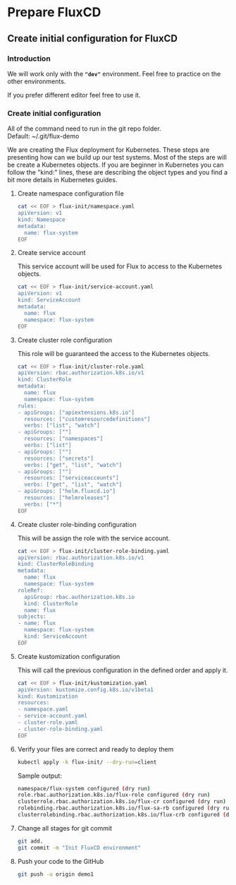 # Prepare FluxCD

## Create initial configuration for FluxCD

### Introduction

We will work only with the **`"dev"`** environment. Feel free to practice on the other environments.

If you prefer different editor feel free to use it.

### Create initial configuration

All of the command need to run in the git repo folder.\
Default: \~/.git/flux-demo

We are creating the Flux deployment for Kubernetes. These steps are presenting how can we build up our test systems. Most of the steps are will be create a Kubernetes objects. If you are beginner in Kubernetes you can follow the "kind:" lines, these are describing the object types and you find a bit more details in Kubernetes guides.

1. Create namespace configuration file

    ```bash
    cat << EOF > flux-init/namespace.yaml
    apiVersion: v1
    kind: Namespace
    metadata:
      name: flux-system
    EOF
    ```

2. Create service account

    This service account will be used for Flux to access to the Kubernetes objects.

    ```bash
    cat << EOF > flux-init/service-account.yaml
    apiVersion: v1
    kind: ServiceAccount
    metadata:
      name: flux
      namespace: flux-system
    EOF
    ```

3. Create cluster role configuration

    This role will be guaranteed the access to the Kubernetes objects.

    ```bash
    cat << EOF > flux-init/cluster-role.yaml
    apiVersion: rbac.authorization.k8s.io/v1
    kind: ClusterRole
    metadata:
      name: flux
      namespace: flux-system
    rules:
    - apiGroups: ["apiextensions.k8s.io"]
      resources: ["customresourcedefinitions"]
      verbs: ["list", "watch"]
    - apiGroups: [""]
      resources: ["namespaces"]
      verbs: ["list"]
    - apiGroups: [""]
      resources: ["secrets"]
      verbs: ["get", "list", "watch"]
    - apiGroups: [""]
      resources: ["serviceaccounts"]
      verbs: ["get", "list", "watch"]
    - apiGroups: ["helm.fluxcd.io"]
      resources: ["helmreleases"]
      verbs: ["*"]
    EOF
    ```

4. Create cluster role-binding configuration

    This will be assign the role with the service account.

    ```bash
    cat << EOF > flux-init/cluster-role-binding.yaml
    apiVersion: rbac.authorization.k8s.io/v1
    kind: ClusterRoleBinding
    metadata:
      name: flux
      namespace: flux-system
    roleRef:
      apiGroup: rbac.authorization.k8s.io
      kind: ClusterRole
      name: flux
    subjects:
    - name: flux
      namespace: flux-system
      kind: ServiceAccount
    EOF
    ```

5. Create kustomization configuration

    This will call the previous configuration in the defined order and apply it.

    ```bash
    cat << EOF > flux-init/kustomization.yaml
    apiVersion: kustomize.config.k8s.io/v1beta1
    kind: Kustomization
    resources:
    - namespace.yaml
    - service-account.yaml
    - cluster-role.yaml
    - cluster-role-binding.yaml
    EOF
    ```

6. Verify your files are correct and ready to deploy them

    ```bash
    kubectl apply -k flux-init/ --dry-run=client
    ```

    Sample output:

    ```bash
    namespace/flux-system configured (dry run)
    role.rbac.authorization.k8s.io/flux-role configured (dry run)
    clusterrole.rbac.authorization.k8s.io/flux-cr configured (dry run)
    rolebinding.rbac.authorization.k8s.io/flux-sa-rb configured (dry run)
    clusterrolebinding.rbac.authorization.k8s.io/flux-crb configured (dry run)
    ```

7. Change all stages for git commit

    ```bash
    git add.
    git commit -m "Init FluxCD environment"
    ```

8. Push your code to the GitHub

    ```bash
    git push -u origin demo1
    ```
